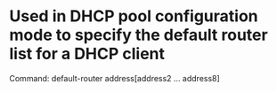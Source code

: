 # Used in DHCP pool configuration mode to specify the default router list for a DHCP client

Command: default-router address[address2 ... address8]